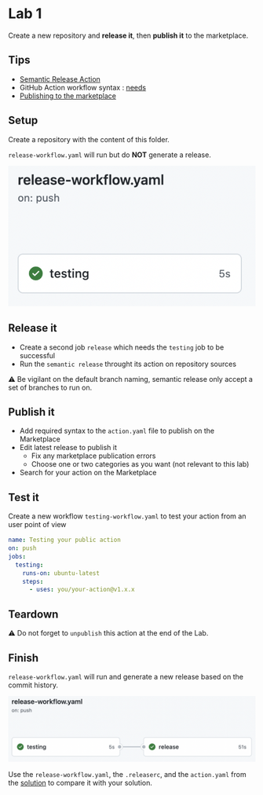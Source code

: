 # Lab 1

Create a new repository and **release it**, then **publish it** to the marketplace.

## Tips

- [Semantic Release Action](https://github.com/cycjimmy/semantic-release-action)
- GitHub Action workflow syntax : [needs](https://docs.github.com/en/actions/using-workflows/workflow-syntax-for-github-actions#jobsjob_idneeds)
- [Publishing to the marketplace](https://docs.github.com/en/actions/creating-actions/publishing-actions-in-github-marketplace)

## Setup

Create a repository with the content of this folder.

`release-workflow.yaml` will run but do **NOT** generate a release.

![setup result](../assets/images/lifecycle-lab1-marketplace.png)

## Release it

- Create a second job `release` which needs the `testing` job to be successful
- Run the `semantic release` throught its action on repository sources

⚠️ Be vigilant on the default branch naming, semantic release only accept a set of branches to run on.

## Publish it

- Add required syntax to the `action.yaml` file to publish on the Marketplace
- Edit latest release to publish it
  - Fix any marketplace publication errors
  - Choose one or two categories as you want (not relevant to this lab)
- Search for your action on the Marketplace

## Test it

Create a new workflow `testing-workflow.yaml` to test your action from an user point of view
  
  ```yaml
  name: Testing your public action
  on: push
  jobs:
    testing:
      runs-on: ubuntu-latest
      steps:
        - uses: you/your-action@v1.x.x
  ```

## Teardown
  
⚠️ Do not forget to `unpublish` this action at the end of the Lab.

## Finish

`release-workflow.yaml` will run and generate a new release based on the commit history.

![finish result](../assets/images/lifecycle-lab1-finish-result.png)

Use the `release-workflow.yaml`, the `.releaserc`, and the `action.yaml` from the [solution](https://github.com/sfeir-open-source/sfeir-school-github-action-dev/tree/main/steps/50-lifecycle-lab1-marketplace-solution) to compare it with your solution.
